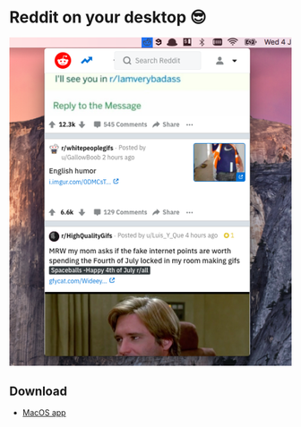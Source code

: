 # Reddit on your desktop 😎

![Demo](demo.png)


## Download

* [MacOS app](https://github.com/funkyremi/reddit-desktop/releases/download/1.0/reddit_macos.zip)
